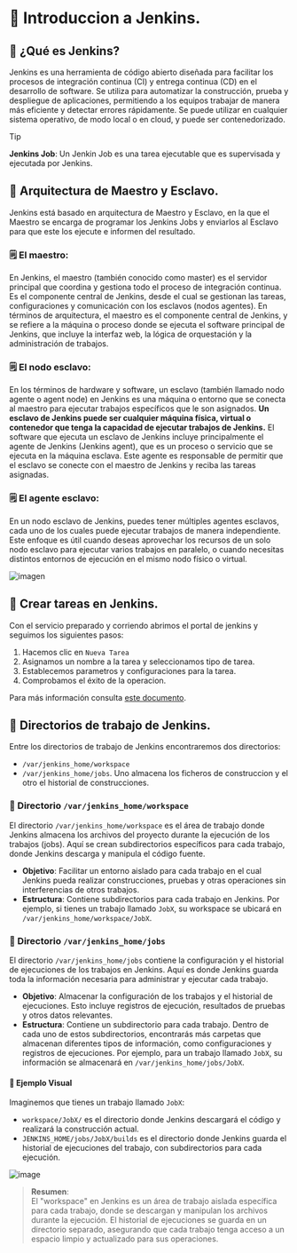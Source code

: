 # 📌 Introduccion a Jenkins.

## 📓 ¿Qué es Jenkins?
Jenkins es una herramienta de código abierto diseñada para facilitar los procesos de integración continua (CI) y entrega continua (CD) en el desarrollo de software. Se utiliza para automatizar la construcción, prueba y despliegue de aplicaciones, permitiendo a los equipos trabajar de manera más eficiente y detectar errores rápidamente. Se puede utilizar en cualquier sistema operativo, de modo local o en cloud, y puede ser contenedorizado.

>[!TIP]
>**Jenkins Job**: Un Jenkin Job es una tarea ejecutable que es supervisada y ejecutada por Jenkins.

## 📍 Arquitectura de Maestro y Esclavo.
Jenkins está basado en arquitectura de Maestro y Esclavo, en la que el Maestro se encarga de programar los Jenkins Jobs y enviarlos al Esclavo para que este los ejecute e informen del resultado.

### 🗒️ El maestro:
En Jenkins, el maestro (también conocido como master) es el servidor principal que coordina y gestiona todo el proceso de integración continua. Es el componente central de Jenkins, desde el cual se gestionan las tareas, configuraciones y comunicación con los esclavos (nodos agentes). En términos de arquitectura, el maestro es el componente central de Jenkins, y se refiere a la máquina o proceso donde se ejecuta el software principal de Jenkins, que incluye la interfaz web, la lógica de orquestación y la administración de trabajos.

### 🗒️ El nodo esclavo:
En los términos de hardware y software, un esclavo (también llamado nodo agente o agent node) en Jenkins es una máquina o entorno que se conecta al maestro para ejecutar trabajos específicos que le son asignados. **Un esclavo de Jenkins puede ser cualquier máquina física, virtual o contenedor que tenga la capacidad de ejecutar trabajos de Jenkins.** El software que ejecuta un esclavo de Jenkins incluye principalmente el agente de Jenkins (Jenkins agent), que es un proceso o servicio que se ejecuta en la máquina esclava. Este agente es responsable de permitir que el esclavo se conecte con el maestro de Jenkins y reciba las tareas asignadas.

### 🗒️ El agente esclavo:
En un nodo esclavo de Jenkins, puedes tener múltiples agentes esclavos, cada uno de los cuales puede ejecutar trabajos de manera independiente. Este enfoque es útil cuando deseas aprovechar los recursos de un solo nodo esclavo para ejecutar varios trabajos en paralelo, o cuando necesitas distintos entornos de ejecución en el mismo nodo físico o virtual.

![imagen](https://github.com/user-attachments/assets/ed966825-acfc-4ba0-8bf6-d0f53b7883c5)


## 📍 Crear tareas en Jenkins.
Con el servicio preparado y corriendo abrimos el portal de jenkins y seguimos los siguientes pasos:
1. Hacemos clic en `Nueva Tarea`
2. Asignamos un nombre a la tarea y seleccionamos tipo de tarea.
3. Establecemos parametros y configuraciones para la tarea.
4. Comprobamos el éxito de la operacion.
   
Para más información consulta [este documento](jenkins-jobs.md).


## 📍 Directorios de trabajo de Jenkins.
Entre los directorios de trabajo de Jenkins encontraremos dos directorios:
- `/var/jenkins_home/workspace`
- `/var/jenkins_home/jobs`.
Uno almacena los ficheros de construccion y el otro el historial de construcciones.
   
### 🔸 Directorio `/var/jenkins_home/workspace`
El directorio `/var/jenkins_home/workspace` es el área de trabajo donde Jenkins almacena los archivos del proyecto durante la ejecución de los trabajos (jobs). Aquí se crean subdirectorios específicos para cada trabajo, donde Jenkins descarga y manipula el código fuente. 

- **Objetivo**: Facilitar un entorno aislado para cada trabajo en el cual Jenkins pueda realizar construcciones, pruebas y otras operaciones sin interferencias de otros trabajos.
- **Estructura**: Contiene subdirectorios para cada trabajo en Jenkins. Por ejemplo, si tienes un trabajo llamado `JobX`, su workspace se ubicará en `/var/jenkins_home/workspace/JobX`.

### 🔸 Directorio `/var/jenkins_home/jobs`
El directorio `/var/jenkins_home/jobs` contiene la configuración y el historial de ejecuciones de los trabajos en Jenkins. Aquí es donde Jenkins guarda toda la información necesaria para administrar y ejecutar cada trabajo.

- **Objetivo**: Almacenar la configuración de los trabajos y el historial de ejecuciones. Esto incluye registros de ejecución, resultados de pruebas y otros datos relevantes.
- **Estructura**: Contiene un subdirectorio para cada trabajo. Dentro de cada uno de estos subdirectorios, encontrarás más carpetas que almacenan diferentes tipos de información, como configuraciones y registros de ejecuciones. Por ejemplo, para un trabajo llamado `JobX`, su información se almacenará en `/var/jenkins_home/jobs/JobX`.

#### 🧮 Ejemplo Visual
Imaginemos que tienes un trabajo llamado `JobX`:
- `workspace/JobX/` es el directorio donde Jenkins descargará el código y realizará la construcción actual.
- `JENKINS_HOME/jobs/JobX/builds` es el directorio donde Jenkins guarda el historial de ejecuciones del trabajo, con subdirectorios para cada ejecución.
    
![image](https://github.com/user-attachments/assets/780504ae-aa5d-4168-94e2-79cefae4cb43)

>**Resumen**:    
>El "workspace" en Jenkins es un área de trabajo aislada específica para cada trabajo, donde se descargan y manipulan los archivos durante la ejecución. El historial de ejecuciones se guarda en un directorio separado, asegurando que cada trabajo tenga acceso a un espacio limpio y actualizado para sus operaciones.

   
